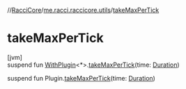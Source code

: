 //[RacciCore](../../index.md)/[me.racci.raccicore.utils](index.md)/[takeMaxPerTick](take-max-per-tick.md)

# takeMaxPerTick

[jvm]\
suspend fun [WithPlugin](../me.racci.raccicore.utils.extensions/-with-plugin/index.md)&lt;*&gt;.[takeMaxPerTick](take-max-per-tick.md)(time: [Duration](https://kotlinlang.org/api/latest/jvm/stdlib/kotlin.time/-duration/index.html))

suspend fun Plugin.[takeMaxPerTick](take-max-per-tick.md)(time: [Duration](https://kotlinlang.org/api/latest/jvm/stdlib/kotlin.time/-duration/index.html))
